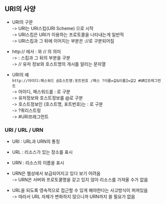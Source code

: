 ## URI의 사양

- URI의 구문  
-> URI는 URI스킴(URI Scheme) 으로 시작  
-> URI스킴은 URI가 이용하는 프로토콜을 나타내는게 일반적  
-> URI스킴과 그 뒤에 이어지는 부분은 ://로 구분되어짐  

- http:// 에서 : 와 // 의 의미  
-> : 스킴과 그 뒤의 부분을 구분  
-> // 유저 정보와 호스트명의 개시를 알리는 문자열

- URI의 예  
`http://아이디:패스워드 @호스트명:포트번호 /패스 ?이름=값&이름2=값2 #URI프래그먼트`  
-> 아이디, 패스워드를 : 로 구분  
-> 유저정보와 호스트정보를 @로 구분  
-> 호스트정보인 (호스트명, 포트번호)는 : 로 구분  
-> ?쿼리스트링  
-> #URI프래그먼트

### URI / URL / URN

- URI : URL과 URN의 통칭
- URL : 리소스가 있는 장소를 표시
- URN : 리소스의 이름을 표시

- URN은 웹상에서 
보급되어지고 있다 보기 어려움  
-> URN은 서버와 프로토콜명을 갖고 있지 않아 리소스를 가져올 수가 없음  
- URL을 되도록 영속적으로 접근할 수 있게 해야한다는 사고방식이 퍼져있음  
-> 따라서 URL 자체가 변화하지 않으니까 URN까지 쓸 필요가 없음